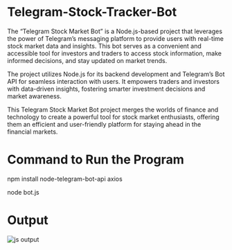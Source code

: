# Telegram-Stock-Tracker-Bot

The “Telegram Stock Market Bot” is a Node.js-based project that leverages the power of Telegram’s messaging platform to provide users with real-time stock market data and insights. This bot serves as a convenient and accessible tool for investors and traders to access stock information, make informed decisions, and stay updated on market trends.

The project utilizes Node.js for its backend development and Telegram’s Bot API for seamless interaction with users. It empowers traders and investors with data-driven insights, fostering smarter investment decisions and market awareness. 

This Telegram Stock Market Bot project merges the worlds of finance and technology to create a powerful tool for stock market enthusiasts, offering them an efficient and user-friendly platform for staying ahead in the financial markets.

# Command to Run the Program

npm install node-telegram-bot-api axios

node bot.js

# Output

![js output](https://github.com/DarshanaPatwa/Telegram-Stock-Tracker-Bot/assets/163140481/82f1d86c-ea4e-41d6-bbf0-1b943fbdb930)



